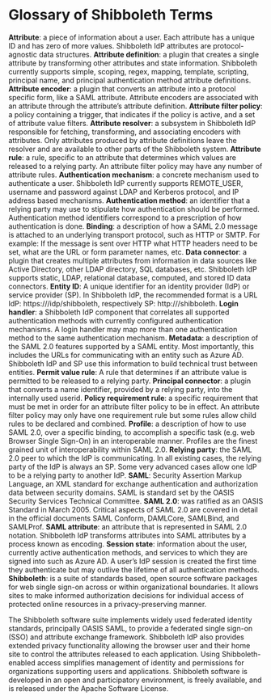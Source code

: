 # Glossary of Shibboleth Terms
**Attribute**: a piece of information about a user. Each attribute has a unique ID and has zero of more values. Shibboleth IdP attributes are protocol-agnostic data structures.
**Attribute definition**: a plugin that creates a single attribute by transforming other attributes and state information. Shibboleth currently supports simple, scoping, regex, mapping, template, scripting, principal name, and principal authentication method attribute definitions.
**Attribute encoder**: a plugin that converts an attribute into a protocol specific form, like a SAML attribute. Attribute encoders are associated with an attribute through the attribute’s attribute definition.
**Attribute filter policy**: a policy containing a trigger, that indicates if the policy is active, and a set of attribute value filters.
**Attribute resolver**: a subsystem in Shibboleth IdP responsible for fetching, transforming, and associating encoders with attributes. Only attributes produced by attribute definitions leave the resolver and are available to other parts of the Shibboleth system.
**Attribute rule**: a rule, specific to an attribute that determines which values are released to a relying party. An attribute filter policy may have any number of attribute rules.
**Authentication mechanism**: a concrete mechanism used to authenticate a user. Shibboleth IdP currently supports REMOTE_USER, username and password against LDAP and Kerberos protocol, and IP address based mechanisms.
**Authentication method**: an identifier that a relying party may use to stipulate how authentication should be performed. Authentication method identifiers correspond to a prescription of how authentication is done.
**Binding**: a description of how a SAML 2.0 message is attached to an underlying transport protocol, such as HTTP or SMTP. For example: If the message is sent over HTTP what HTTP headers need to be set, what are the URL or form parameter names, etc.
**Data connector**: a plugin that creates multiple attributes from information in data sources like Active Directory, other LDAP directory, SQL databases, etc. Shibboleth IdP supports static, LDAP, relational database, computed, and stored ID data connectors.
**Entity ID**: A unique identifier for an identity provider (IdP) or service provider (SP)‏. In Shibboleth IdP, the recommended format is a URL IdP: https://<FQDN hostname>/idp/shibboleth, respectively SP: http://<FQDN hostname>/shibboleth.
**Login handler**: a Shibboleth IdP component that correlates all supported authentication methods with currently configured authentication mechanisms. A login handler may map more than one authentication method to the same authentication mechanism.
**Metadata**: a description of the SAML 2.0 features supported by a SAML entity. Most importantly, this includes the URLs for communicating with an entity such as Azure AD. Shibboleth IdP and SP use this information to build technical trust between entities.
**Permit value rule**: A rule that determines if an attribute value is permitted to be released to a relying party.
**Principal connector**: a plugin that converts a name identifier, provided by a relying party, into the internally used userid.
**Policy requirement rule**: a specific requirement that must be met in order for an attribute filter policy to be in effect. An attribute filter policy may only have one requirement rule but some rules allow child rules to be declared and combined.
**Profile**: a description of how to use SAML 2.0, over a specific binding, to accomplish a specific task (e.g. web Browser Single Sign-On) in an interoperable manner. Profiles are the finest grained unit of interoperability within SAML 2.0.
**Relying party**: the SAML 2.0 peer to which the IdP is communicating. In all existing cases, the relying party of the IdP is always an SP. Some very advanced cases allow one IdP to be a relying party to another IdP.
**SAML**: Security Assertion Markup Language, an XML standard for exchange authentication and authorization data between security domains.  SAML is standard set by the OASIS Security Services Technical Committee.
**SAML 2.0**: was ratified as an OASIS Standard in March 2005. Critical aspects of SAML 2.0 are covered in detail in the official documents SAML Conform, DAMLCore, SAMLBind, and SAMLProf.
**SAML attribute**: an attribute that is represented in SAML 2.0 notation. Shibboleth IdP transforms attributes into SAML attributes by a process known as encoding.
**Session state**: information about the user, currently active authentication methods, and services to which they are signed into such as Azure AD. A user’s IdP session is created the first time they authenticate but may outlive the lifetime of all authentication methods.
**Shibboleth**: is a suite of standards based, open source software packages for web single sign-on across or within organizational boundaries. It allows sites to make informed authorization decisions for individual access of protected online resources in a privacy-preserving manner.

The Shibboleth software suite implements widely used federated identity standards, principally OASIS SAML, to provide a federated single sign-on (SSO) and attribute exchange framework. Shibboleth IdP also provides extended privacy functionality allowing the browser user and their home site to control the attributes released to each application. Using Shibboleth-enabled access simplifies management of identity and permissions for organizations supporting users and applications. Shibboleth software is developed in an open and participatory environment, is freely available, and is released under the Apache Software License.
